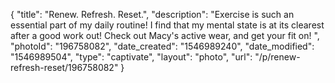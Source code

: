 {
    "title": "Renew. Refresh. Reset.",
    "description": "Exercise is such an essential part of my daily routine! I find that my mental state is at its clearest after a good work out! Check out Macy's active wear, and get your fit on! ",
    "photoId": "196758082",
    "date_created": "1546989240",
    "date_modified": "1546989504",
    "type": "captivate",
    "layout": "photo",
    "url": "\/p\/renew-refresh-reset\/196758082"
}